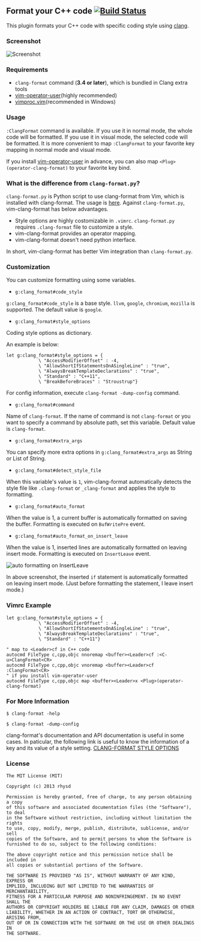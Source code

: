 ## Format your C++ code [![Build Status](https://travis-ci.org/rhysd/vim-clang-format.png?branch=master)](https://travis-ci.org/rhysd/vim-operator-clang-format)

This plugin formats your C++ code with specific coding style using [clang](http://clang.llvm.org/).

### Screenshot

![Screenshot](http://gifzo.net/BIteGJ9Vasg.gif)

### Requirements

- `clang-format` command (**3.4 or later**), which is bundled in Clang extra tools
- [vim-operator-user](https://github.com/kana/vim-operator-user)(highly recommended)
- [vimproc.vim](https://github.com/Shougo/vimproc.vim)(recommended in Windows)

### Usage

`:ClangFormat` command is available.
If you use it in normal mode, the whole code will be formatted. If you use it in visual mode, the selected code will be formatted.
It is more convenient to map `:ClangFormat` to your favorite key mapping in normal mode and visual mode.

If you install [vim-operator-user](https://github.com/kana/vim-operator-user) in advance, you can also map `<Plug>(operator-clang-format)` to your favorite key bind.

### What is the difference from `clang-format.py`?

`clang-format.py` is Python script to use clang-format from Vim, which is installed with clang-format.
The usage is [here](http://clang.llvm.org/docs/ClangFormat.html#vim-integration).
Against `clang-format.py`, vim-clang-format has below advantages.

- Style options are highly costomizable in `.vimrc`. `clang-format.py` requires `.clang-format` file to customize a style.
- vim-clang-format provides an operator mapping.
- vim-clang-format doesn't need python interface.

In short, vim-clang-format has better Vim integration than `clang-format.py`.

### Customization

You can customize formatting using some variables.

- `g:clang_format#code_style`

`g:clang_format#code_style` is a base style.
`llvm`, `google`, `chromium`, `mozilla` is supported.
The default value is `google`.

- `g:clang_format#style_options`

Coding style options as dictionary.

An example is below:

```vim
let g:clang_format#style_options = {
            \ "AccessModifierOffset" : -4,
            \ "AllowShortIfStatementsOnASingleLine" : "true",
            \ "AlwaysBreakTemplateDeclarations" : "true",
            \ "Standard" : "C++11",
            \ "BreakBeforeBraces" : "Stroustrup"}
```

For config information, execute `clang-format -dump-config` command.

- `g:clang_format#command`

Name of `clang-format`. If the name of command is not `clang-format`
or you want to specify a command by absolute path, set this variable.
Default value is `clang-format`.

- `g:clang_format#extra_args`

You can specify more extra options in `g:clang_format#extra_args` as String or List of String.

- `g:clang_format#detect_style_file`

When this variable's value is `1`, vim-clang-format automatically detects the style file like
`.clang-format` or `_clang-format` and applies the style to formatting.

- `g:clang_format#auto_format`

When the value is 1, a current buffer is automatically formatted on saving the buffer.
Formatting is executed on `BufWritePre` event.

- `g:clang_format#auto_format_on_insert_leave`

When the value is 1, inserted lines are automatically formatted on leaving insert mode.
Formatting is executed on `InsertLeave` event.

![auto formatting on InsertLeave](http://gifzo.net/CPrVbHnKMe.gif)

In above screenshot, the inserted `if` statement is automatically formatted on leaving insert mode.
(Just before formatting the statement, I leave insert mode.)

### Vimrc Example

```vim
let g:clang_format#style_options = {
            \ "AccessModifierOffset" : -4,
            \ "AllowShortIfStatementsOnASingleLine" : "true",
            \ "AlwaysBreakTemplateDeclarations" : "true",
            \ "Standard" : "C++11"}

" map to <Leader>cf in C++ code
autocmd FileType c,cpp,objc nnoremap <buffer><Leader>cf :<C-u>ClangFormat<CR>
autocmd FileType c,cpp,objc vnoremap <buffer><Leader>cf :ClangFormat<CR>
" if you install vim-operator-user
autocmd FileType c,cpp,objc map <buffer><Leader>x <Plug>(operator-clang-format)
```

### For More Information

```
$ clang-format -help
```

```
$ clang-format -dump-config
```

clang-format's documentation and API documentation is useful in some cases.
In paticular, the following link is useful to know the information of a key and its value of a style setting.
[CLANG-FORMAT STYLE OPTIONS](http://clang.llvm.org/docs/ClangFormatStyleOptions.html)
    

### License

    The MIT License (MIT)

    Copyright (c) 2013 rhysd

    Permission is hereby granted, free of charge, to any person obtaining a copy
    of this software and associated documentation files (the "Software"), to deal
    in the Software without restriction, including without limitation the rights
    to use, copy, modify, merge, publish, distribute, sublicense, and/or sell
    copies of the Software, and to permit persons to whom the Software is
    furnished to do so, subject to the following conditions:

    The above copyright notice and this permission notice shall be included in
    all copies or substantial portions of the Software.

    THE SOFTWARE IS PROVIDED "AS IS", WITHOUT WARRANTY OF ANY KIND, EXPRESS OR
    IMPLIED, INCLUDING BUT NOT LIMITED TO THE WARRANTIES OF MERCHANTABILITY,
    FITNESS FOR A PARTICULAR PURPOSE AND NONINFRINGEMENT. IN NO EVENT SHALL THE
    AUTHORS OR COPYRIGHT HOLDERS BE LIABLE FOR ANY CLAIM, DAMAGES OR OTHER
    LIABILITY, WHETHER IN AN ACTION OF CONTRACT, TORT OR OTHERWISE, ARISING FROM,
    OUT OF OR IN CONNECTION WITH THE SOFTWARE OR THE USE OR OTHER DEALINGS IN
    THE SOFTWARE.

